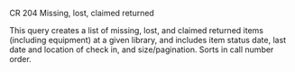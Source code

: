 CR 204
Missing, lost, claimed returned

This query creates a list of missing, lost, and claimed returned items (including equipment) at a given library, and includes item status date, last date and location of check in, and size/pagination. Sorts in call number order. 
